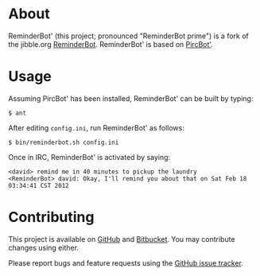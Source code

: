 # About

ReminderBot' (this project; pronounced "ReminderBot prime") is a fork of the jibble.org [ReminderBot](http://www.jibble.org/reminderbot/). ReminderBot' is based on [PircBot'](https://github.com/davidlazar/PircBot).

# Usage

Assuming PircBot' has been installed, ReminderBot' can be built by typing:

    $ ant

After editing `config.ini`, run ReminderBot' as follows:

    $ bin/reminderbot.sh config.ini

Once in IRC, ReminderBot' is activated by saying:

    <david> remind me in 40 minutes to pickup the laundry
    <ReminderBot> david: Okay, I'll remind you about that on Sat Feb 18 03:34:41 CST 2012

# Contributing

This project is available on [GitHub](https://github.com/davidlazar/ReminderBot) and [Bitbucket](https://bitbucket.org/davidlazar/reminderbot/). You may contribute changes using either.

Please report bugs and feature requests using the [GitHub issue tracker](https://github.com/davidlazar/ReminderBot/issues).
